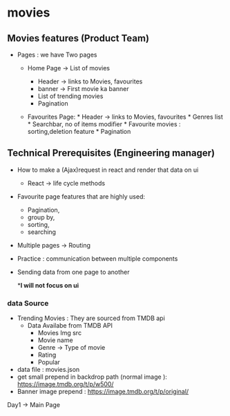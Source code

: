 # movies
## Movies features (Product Team)
* Pages : we have Two pages 
    * Home  Page -> List of movies
        * Header -> links to Movies, favourites
        * banner -> First movie ka banner
        * List of trending movies 
        * Pagination 

  * Favourites Page:
        * Header -> links to Movies, favourites
        * Genres list
        * Searchbar, no of items modifier
        * Favourite movies : sorting,deletion feature 
        * Pagination

## Technical Prerequisites (Engineering manager)
* How to make a (Ajax)request in react and render that data on ui
  * React -> life cycle methods
* Favourite page features that are highly used: 
  * Pagination,
  * group by,
  * sorting,
  * searching
* Multiple pages -> Routing 
* Practice : communication between multiple components
* Sending data from one page to another

  ***I will not focus on ui**

### data Source 
* Trending Movies : They are sourced from TMDB api 
  * Data Availabe from TMDB API 
      * Movies Img src 
      * Movie name 
      * Genre -> Type of movie
      * Rating 
      * Popular
* data file : movies.json
* get small prepend in backdrop path (normal image ): https://image.tmdb.org/t/p/w500/
* Banner image prepend : https://image.tmdb.org/t/p/original/

Day1 -> Main Page 